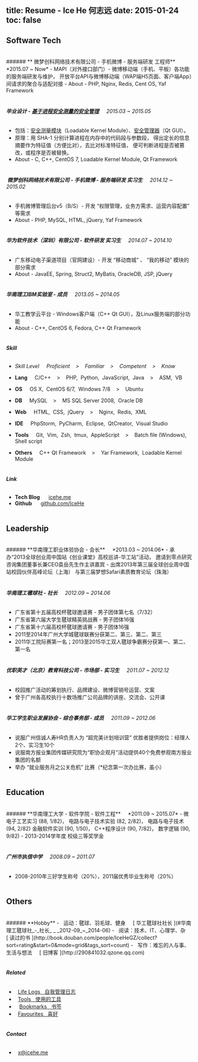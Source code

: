 title: Resume - Ice He 何志远
date: 2015-01-24
toc: false
---

## **Software Tech**
<br/>
###### **<span class="icon-weibo">&nbsp;</span>微梦创科网络技术有限公司 - 手机微博 - 服务端研发 工程师** &nbsp; &nbsp; *2015.07 ~ Now*
- MAPI（对外接口部门）- 微博移动端（手机、平板）各功能的服务端研发与维护，
开放平台API与微博移动端（WAP端H5页面、客户端App）间请求的聚合与适配对接
- About - PHP, Nginx, Redis, Cent OS, Yaf Framework <br/><br/>

###### **毕业设计 - [基于进程安全测量的安全管理](https://github.com/IceHe/secure_mgt_by_dynamic_measuring)** &nbsp; &nbsp; *2015.03 ~ 2015.05*
- 包括：[安全测量模块](https://github.com/IceHe/dimm)（Loadable Kernel Module）、[安全管理器](https://github.com/IceHe/secure_monitor)（Qt GUI）。
- 原理：用 SHA-1 分别计算进程在内存中的代码段与参数段，
得出定长的信息摘要作为特征值（方便比对），去比对标准特征值，
便可判断进程是否被篡改，或程序是否被替换。
- About - C, C++, CentOS 7, Loadable Kernel Module, Qt Framework <br/><br/>

###### **<span class="icon-weibo">&nbsp;</span>微梦创科网络技术有限公司 - 手机微博 - 服务端研发 实习生** &nbsp; &nbsp; *2014.12 ~ 2015.02*
- 手机微博管理后台v5（B/S）- 开发 “权限管理，业务方需求、运营内容配置” 等需求
- About - PHP, MySQL, HTML, jQuery, Yaf Framework <br/><br/>

###### **华为软件技术（深圳）有限公司  - 软件研发 实习生** &nbsp; &nbsp; *2014.07 ~ 2014.10*
- 广东移动电子渠道项目（官网建设）- 开发 “移动商城” 、 “我的移动” 模块的部分需求
- About - JavaEE, Spring, Struct2, MyBatis, OracleDB, JSP, jQuery <br/><br/>

###### **华南理工IBM实验室 - 成员** &nbsp; &nbsp; *2013.05 ~ 2014.05*
- 华工教学云平台 - Windows客户端（C++ Qt GUI），及Linux服务端的部分功能
- About - C++, CentOS 6, Fedora, C++ Qt Framework <br/><br/>

###### **Skill**
- *Skill Level &nbsp; &nbsp; <i class="fa fa-trophy"></i> Proficient &nbsp; &nbsp;>&nbsp; &nbsp; <i class="fa fa-star"></i> Familiar &nbsp; &nbsp;>&nbsp; &nbsp; <i class="fa fa-star-half-o"></i> Competent &nbsp; &nbsp;>&nbsp; &nbsp; <i class="fa fa-star-o"></i> Know*

- **Lang** &nbsp; &nbsp; <i class="fa fa-star"></i> C/C++ &nbsp; &nbsp;>&nbsp; &nbsp; <i class="fa fa-star-half-o"></i> PHP,&nbsp; Python,&nbsp; JavaScript,&nbsp; Java &nbsp; &nbsp;>&nbsp; &nbsp; <i class="fa fa-star-o"></i> ASM,&nbsp; VB

- **OS** &nbsp; &nbsp; <i class="fa fa-star-half-o"></i> OS X,&nbsp; CentOS 6/7,&nbsp; Windows 7/8 &nbsp; &nbsp;>&nbsp; &nbsp; <i class="fa fa-star-o"></i> Ubuntu

- **DB** &nbsp; &nbsp; <i class="fa fa-star-half-o"></i> MySQL &nbsp; &nbsp;>&nbsp; &nbsp; <i class="fa fa-star-o"></i> MS SQL Server 2008,&nbsp; Oracle DB

- **Web** &nbsp; &nbsp; <i class="fa fa-star-half-o"></i> HTML,&nbsp; CSS,&nbsp; jQuery &nbsp; &nbsp;>&nbsp; &nbsp; <i class="fa fa-star-o"></i> Nginx,&nbsp; Redis,&nbsp; XML

- **IDE** &nbsp; &nbsp; <i class="fa fa-star-half-o"></i> PhpStorm,&nbsp; PyCharm,&nbsp; Eclipse,&nbsp; QtCreator,&nbsp; Visual Studio

- **Tools** &nbsp; &nbsp; <i class="fa fa-star"></i> Git,&nbsp; Vim,&nbsp; Zsh,&nbsp; tmux,&nbsp; AppleScript &nbsp; &nbsp;>&nbsp; &nbsp; <i class="fa fa-star-half-o"></i> Batch file (Windows),&nbsp; Shell script

- **Others** &nbsp; &nbsp; <i class="fa fa-star"></i> C++ Qt Framework &nbsp; &nbsp;>&nbsp; &nbsp; <i class="fa fa-star-o"></i> Yar Framework,&nbsp; Loadable Kernel Module <br/><br/>

###### **Link**
- **Tech Blog** &nbsp; &nbsp; <i class="fa fa-cube"> &nbsp;</i>[icehe.me](http://icehe.github.io/)
- **Github** &nbsp; &nbsp; <i class="fa fa-github"> &nbsp;</i>[github.com/IceHe](https://github.com/IceHe)<br/><br/>

## **Leadership**
<br/>
###### **华南理工职业体验协会 - 会长** &nbsp; &nbsp; *2013.03 ~ 2014.06*
- 承办“2013全球创业周中国站《创业课堂》高校巡讲-华工站”活动，
邀请到零点研究咨询集团董事长兼CEO袁岳先生作主讲嘉宾
- 出席2013年第三届全球创业周中国站校园伙伴高峰论坛（上海）
与第三届梦想Safari素质教育论坛（珠海） <br/><br/>

###### **华南理工毽球社 - 社长** &nbsp; &nbsp; *2012.09 ~ 2014.06*
- 广东省第十五届高校杯毽球邀请赛 - 男子团体第七名（7/32）
- 广东省第六届大学生毽球精英挑战赛 - 男子团体16强
- 广东省第十六届高校杯毽球邀请赛 - 男子团体16强
- 2011至2014年广州大学城毽球联赛分获第二、第三、第二、第三 
- 2011华工院际赛第一名；2013至2015华工双人毽球争霸赛分获第一、第二、第一名 <br/><br/>

###### **优职英才（北京）教育科技公司 - 市场部 - 实习生** &nbsp; &nbsp; *2011.07 ~ 2012.12*
- 校园推广活动的筹划执行、品牌建设、微博营销号运营、文案
- 曾于广州各高校执行十数场推广公司品牌的讲座、交流会、公开课 <br/><br/>

###### **华工学生职业发展协会 - 综合事务部 - 成员** &nbsp; &nbsp; *2011.09 ~ 2012.06*
- 说服广州信诚人寿HR负责人为 “超完美计划培训营” 优胜者提供岗位：经理人2个、实习生10个
- 说服南方报业集团传媒研究院为“职协企观月”活动提供40个免费参观南方报业集团的名额
- 举办 “就业服务月之公关危机” 比赛（*纪念第一次办比赛，虽小）<br/><br/>

## **Education**
<br/>
###### **华南理工大学 - 软件学院 - 软件工程** &nbsp; &nbsp; *2011.09 ~ 2015.07*
- 微电子工艺实习 (88, 1/82)， 电路与电子技术实验 (82, 2/82)， 电路与电子技术 (94, 2/82)
金融软件实训 (90, 1/50)， C++程序设计 (90, 7/82)， 数字逻辑 (90, 9/82)
- 2013-2014学年度 校级三等奖学金 <br/><br/>

###### **广州市执信中学** &nbsp; &nbsp; *2008.09 ~ 2011.07*
- 2008-2010年三好学生称号（20%），2011届优秀毕业生称号（20%） <br/><br/>

## **Others**
<br/>
###### **Hobby**
- <i class="fa fa-soccer-ball-o">&nbsp;</i> 运动：毽球、羽毛球、健身 &nbsp; &nbsp; <i class="fa fa-trophy"></i>[ 华工毽球社社长 ](#华南理工毽球社_-_社长_&nbsp;_&nbsp;_2012-09_~_2014-06)
- <i class="fa fa-book">&nbsp;</i> 阅读：技术、IT、心理学、杂 &nbsp; &nbsp; <span class="icon-douban"></span>[ 读过的书 ](http://book.douban.com/people/IceHeGZ/collect?sort=rating&start=0&mode=grid&tags_sort=count)
- <i class="fa fa-pencil-square-o">&nbsp;</i> 写作：难忘的人与事、生活与想法 &nbsp; &nbsp; <span class=" icon-qzone"> [ 旧博客 ](http://290841032.qzone.qq.com) </span><br/><br/>

###### **Related**

- <i class="fa fa-calendar">&nbsp;</i> [Life Logs &nbsp; 自我管理日志](/lifelogs)
- <i class="fa fa-gears">&nbsp;</i> [Tools &nbsp; 使用的工具](/tools)
- <i class="fa fa-bookmark-o">&nbsp;</i> &nbsp;[Bookmarks &nbsp; 书签](/bookmarks)
- <i class="fa fa-heart-o">&nbsp;</i> [Favourites &nbsp; 喜好](/favourites)<br/><br/>

###### **Contact**

- <i class="fa fa-envelope">&nbsp;&nbsp;</i>[x@icehe.me](mailto:x@icehe.me) <br/><br/>

